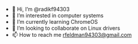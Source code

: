 - 👋 Hi, I’m @radikf94303
- 👀 I’m interested in computer systems
- 🌱 I’m currently learning ChromeOS
- 💞️ I’m looking to collaborate on Linux drivers
- 📫 How to reach me rfeldman94303@gmail.com

<!---
radikf94303/radikf94303 is a ✨ special ✨ repository because its `README.md` (this file) appears on your GitHub profile.
You can click the Preview link to take a look at your changes.
--->
